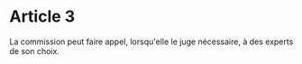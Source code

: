 # Article 3

La commission peut faire appel, lorsqu'elle le juge nécessaire, à des experts de son choix.
